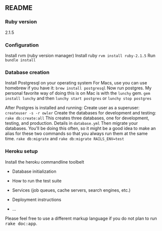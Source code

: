 ## README

### Ruby version 
2.1.5

### Configuration
Install rvm (ruby version manager)
Install ruby
`rvm install ruby-2.1.5`
Run `bundle install`  

### Database creation
Install Postgresql on your operating system
For Macs, use you can use homebrew if you have it:
`brew install postgresql`
Now run postgres. My personal favorite way of doing this is on Mac is with the `lunchy` gem.
`gem install lunchy`
and then
`lunchy start postgres` or `lunchy stop postgres`

After Postgres is installed and running:
Create user as a superuser:
`createuser -s -r owler`
Create the databases for development and testing:
`rake db:create:all`
This creates three databases, one for development, testing, and production. Details in `database.yml`
Then migrate your databases. You'll be doing this often, so it might be a good idea to make an alias for these two commands so that you always run them at the same time.
`rake db:migrate` and `rake db:migrate RAILS_ENV=test`

### Heroku setup
Install the heroku commandline toolbelt

* Database initialization

* How to run the test suite

* Services (job queues, cache servers, search engines, etc.)

* Deployment instructions

* ...


Please feel free to use a different markup language if you do not plan to run
<tt>rake doc:app</tt>.
